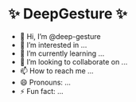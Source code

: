 # ✨ DeepGesture ✨

- 👋 Hi, I’m @deep-gesture
- 👀 I’m interested in ...
- 🌱 I’m currently learning ...
- 💞️ I’m looking to collaborate on ...
- 📫 How to reach me ...
- 😄 Pronouns: ...
- ⚡ Fun fact: ...

<!---
deep-gesture/deep-gesture is a  repository because its `README.md` (this file) appears on your GitHub profile.
You can click the Preview link to take a look at your changes.
--->
